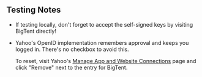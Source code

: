 Testing Notes
-------------

-   If testing locally, don't forget to accept the self-signed keys by visiting
    BigTent directly!

-   Yahoo's OpenID implementation remembers approval and keeps you logged in.
    There's no checkbox to avoid this.

    To reset, visit Yahoo's [Manage App and Website
    Connections](https://api.login.yahoo.com/WSLogin/V1/unlink) page and click
    "Remove" next to the entry for BigTent.
